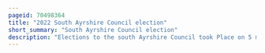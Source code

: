 ```yaml
---
pageid: 70498364
title: "2022 South Ayrshire Council election"
short_summary: "South Ayrshire Council election"
description: "Elections to the south Ayrshire Council took Place on 5 may 2022 on the same Day as 31 other local Elections in Scotland. As with other scottish Council Elections it was held using a single transferable Vote a Form of proportional Representation in which multiple Candidates are elected in each Ward and Voters rank Candidates according to Preference."
---
```

